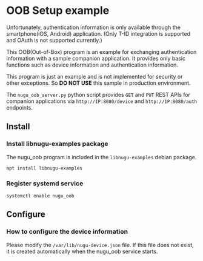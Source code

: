 # OOB Setup example

Unfortunately, authentication information is only available through the smartphone(iOS, Android) application. (Only T-ID integration is supported and OAuth is not supported currently.)

This OOB(Out-of-Box) program is an example for exchanging authentication information with a sample companion application. It provides only basic functions such as device information and authentication information.

This program is just an example and is not implemented for security or other exceptions. So **DO NOT USE** this sample in production environment.

The `nugu_oob_server.py` python script provides `GET` and `PUT` REST APIs for companion applications via `http://IP:8080/device` and `http://IP:8080/auth` endpoints.

## Install

### Install libnugu-examples package

The nugu_oob program is included in the `libnugu-examples` debian package.

    apt install libnugu-examples

### Register systemd service

    systemctl enable nugu_oob

## Configure

### How to configure the device information

Please modify the `/var/lib/nugu-device.json` file. If this file does not exist, it is created automatically when the nugu_oob service starts.
